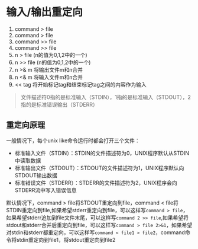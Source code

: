 # 输入/输出重定向
1. command > file
2. command > file
3. command >> file
4. command >> file
5. n > file (n的值为0,1,2中的一个)
6. n >> file (n的值为0,1,2中的一个)
7. n >& m 将输出文件m和n合并
8. n <& m 将输入文件m和n合并
9. << tag 将开始标记tag和结束标记tag之间的内容作为输入

> 文件描述符0指的是标准输入（STDIN），1指的是标准输入（STDOUT），2指的是标准错误输出（STDERR）
## 重定向原理
一般情况下，每个unix like命令运行时都会打开三个文件：
* 标准输入文件（STDIN）：STDIN的文件描述符为0，UNIX程序默认从STDIN中读取数据
* 标准输出文件（STDOUT）：STDOUT的文件描述符为1，UNIX程序默认向STDOUT输出数据
* 标准错误文件（STDERR）：STDERR的文件描述符为2，UNIX程序会向STDERR流中写入错误信息

默认情况下，command > file将STDOUT重定向到file，command < file将STDIN重定向到file,如果希望stderr重定向到file，可以这样写`command > file`，如果希望stderr追加到file文件末尾，可以这样写`command 2 >> file`,如果希望将stdout和stderr合并后重定向到file，可以这样写`command > file 2>&1`，如果希望对stdin和stderr都重定向，可以这样写`command < file1 > file2`，command命令将stdin重定向到file1，将stdout重定向到file2


